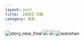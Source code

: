 ```yaml
---
layout: post
title: 【电影】切腹
category: 电影
---
```

![story_new_final](http://rab41f8zg.hd-bkt.clouddn.com/img/story_new_final_0322.png)
![](http://rab41f8zg.hd-bkt.clouddn.com/img/abdomen-220406-1.png)
![](http://rab41f8zg.hd-bkt.clouddn.com/img/abdomen-220406-2.png)
![wanshan](http://rab41f8zg.hd-bkt.clouddn.com/img/wanshan.png)